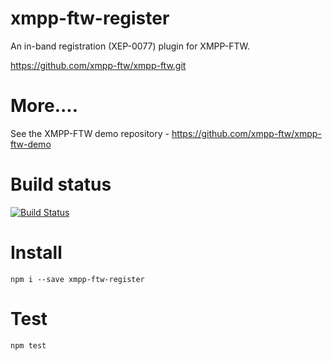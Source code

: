 xmpp-ftw-register
=================

An in-band registration (XEP-0077) plugin for XMPP-FTW.

https://github.com/xmpp-ftw/xmpp-ftw.git

# More....

See the XMPP-FTW demo repository - https://github.com/xmpp-ftw/xmpp-ftw-demo

# Build status

[![Build Status](https://secure.travis-ci.org/xmpp-ftw/xmpp-ftw-register.png)](http://travis-ci.org/xmpp-ftw/xmpp-ftw-register)

# Install

```
npm i --save xmpp-ftw-register
```

# Test

```
npm test
```
